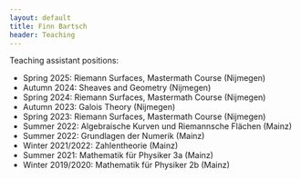 ```yaml
---
layout: default
title: Finn Bartsch
header: Teaching
---
```


Teaching assistant positions:
- Spring 2025: Riemann Surfaces, Mastermath Course (Nijmegen)
- Autumn 2024: Sheaves and Geometry (Nijmegen)
- Spring 2024: Riemann Surfaces, Mastermath Course (Nijmegen)
- Autumn 2023: Galois Theory (Nijmegen)
- Spring 2023: Riemann Surfaces, Mastermath Course (Nijmegen)
- Summer 2022: Algebraische Kurven und Riemannsche Flächen (Mainz)
- Summer 2022: Grundlagen der Numerik (Mainz)
- Winter 2021/2022: Zahlentheorie (Mainz)
- Summer 2021: Mathematik für Physiker 3a (Mainz)
- Winter 2019/2020: Mathematik für Physiker 2b (Mainz)